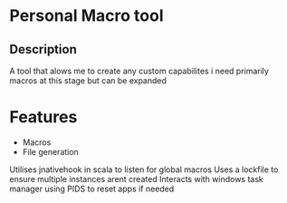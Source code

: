 # Personal Macro tool

## Description

A tool that alows me to create any custom capabilites i need primarily macros at this stage but can be expanded

# Features
- Macros
- File generation

Utilises jnativehook in scala to listen for global macros
Uses a lockfile to ensure multiple instances arent created
Interacts with windows task manager using PIDS to reset apps if needed
